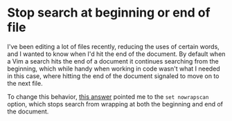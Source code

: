 # Stop search at beginning or end of file

I've been editing a lot of files recently, reducing the uses of certain words, and I wanted to know when I'd hit the end of the document.
By default when a Vim a search hits the end of a document it continues searching from the beginning, which while handy when working in code wasn't what I needed in this case, where hitting the end of the document signaled to move on to the next file.

To change this behavior, [this answer](https://stackoverflow.com/a/10854493) pointed me to the `set nowrapscan` option, which stops search from wrapping at both the beginning and end of the document.
